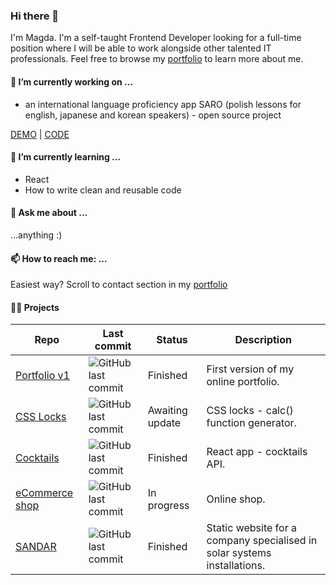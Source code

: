 ### Hi there 👋
 I'm Magda. I'm a self-taught Frontend Developer looking for a full-time position where I will be able to work alongside other talented IT professionals.
 Feel free to browse my [portfolio](https://mjaskowska.github.io/portfolio/) to learn more about me.

#### 🔭 I’m currently working on ...
+ an international language proficiency app SARO (polish lessons for english, japanese and korean speakers) - open source project

[DEMO](https://dev--i-saro.netlify.app/)   |   [CODE](https://github.com/michalskirobert/saro-react)

#### 🌱 I’m currently learning ...
+ React
+ How to write clean and reusable code

#### 💬 Ask me about ...
...anything :) 

#### 📫 How to reach me: ...
Easiest way? Scroll to contact section in my [portfolio](https://mjaskowska.github.io/portfolio/)

#### :woman_technologist: Projects

Repo | Last commit | Status | Description
---- | ----------- | ------ | -----------
[Portfolio v1](https://github.com/mjaskowska/portfolio-v1) | ![GitHub last commit](https://img.shields.io/github/last-commit/mjaskowska/portfolio-v1) | Finished | First version of my online portfolio.
[CSS Locks](https://github.com/mjaskowska/CSS-locks-react) | ![GitHub last commit](https://img.shields.io/github/last-commit/mjaskowska/CSS-locks-react) | Awaiting update | CSS locks - calc() function generator.
[Cocktails](https://github.com/mjaskowska/cocktail-mixer) | ![GitHub last commit](https://img.shields.io/github/last-commit/mjaskowska/cocktail-mixer) | Finished | React app - cocktails API.
[eCommerce shop](https://github.com/mjaskowska/shop) | ![GitHub last commit](https://img.shields.io/github/last-commit/mjaskowska/shop) | In progress | Online shop.
[SANDAR](https://github.com/mjaskowska/sandar) | ![GitHub last commit](https://img.shields.io/github/last-commit/mjaskowska/sandar) | Finished | Static website for a company specialised in solar systems installations.
